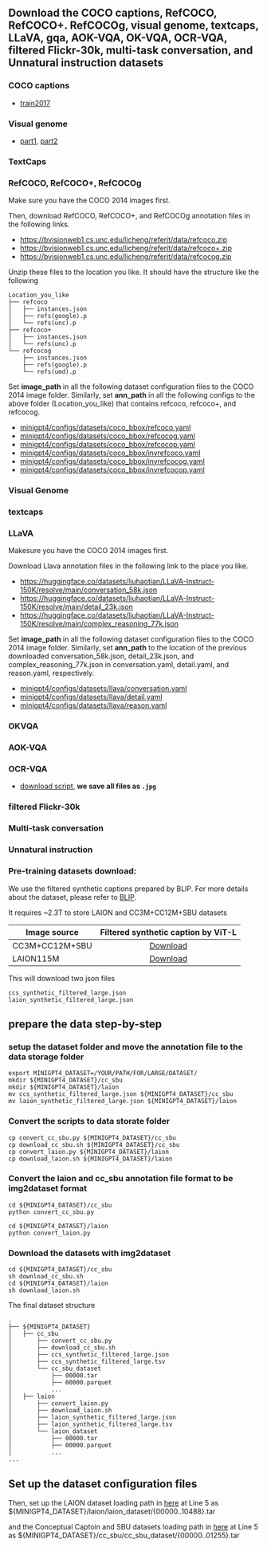 ## Download the COCO captions, RefCOCO, RefCOCO+. RefCOCOg, visual genome, textcaps, LLaVA, gqa, AOK-VQA, OK-VQA, OCR-VQA, filtered Flickr-30k, multi-task conversation, and Unnatural instruction datasets


### COCO captions
- [train2017](http://images.cocodataset.org/zips/train2017.zip)


### Visual genome
- [part1](https://cs.stanford.edu/people/rak248/VG_100K_2/images.zip), [part2](https://cs.stanford.edu/people/rak248/VG_100K_2/images2.zip)

### TextCaps

### RefCOCO, RefCOCO+, RefCOCOg
Make sure you have the COCO 2014 images first. 

Then,
download RefCOCO, RefCOCO+, and RefCOCOg annotation files in the following links.

- https://bvisionweb1.cs.unc.edu/licheng/referit/data/refcoco.zip
- https://bvisionweb1.cs.unc.edu/licheng/referit/data/refcoco+.zip
- https://bvisionweb1.cs.unc.edu/licheng/referit/data/refcocog.zip

Unzip these files to the location you like. It should have the structure like the following

```
Location_you_like
├── refcoco
│   ├── instances.json
│   ├── refs(google).p
│   └── refs(unc).p
├── refcoco+
│   ├── instances.json
│   └── refs(unc).p
└── refcocog
    ├── instances.json
    ├── refs(google).p
    └── refs(umd).p
```

Set **image_path** in all the following dataset configuration files to the COCO 2014 image folder.
Similarly, set **ann_path** in all the following configs to the above folder (Location_you_like) that contains refcoco, refcoco+, and refcocog.

- [minigpt4/configs/datasets/coco_bbox/refcoco.yaml](../minigpt4/configs/datasets/coco_bbox/refcoco.yaml)
- [minigpt4/configs/datasets/coco_bbox/refcocog.yaml](../minigpt4/configs/datasets/coco_bbox/refcocog.yaml) 
- [minigpt4/configs/datasets/coco_bbox/refcocop.yaml](../minigpt4/configs/datasets/coco_bbox/refcocop.yaml)
- [minigpt4/configs/datasets/coco_bbox/invrefcoco.yaml](../minigpt4/configs/datasets/coco_bbox/invrefcoco.yaml)
- [minigpt4/configs/datasets/coco_bbox/invrefcocog.yaml](../minigpt4/configs/datasets/coco_bbox/invrefcocog.yaml) 
- [minigpt4/configs/datasets/coco_bbox/invrefcocop.yaml](../minigpt4/configs/datasets/coco_bbox/invrefcocop.yaml)



### Visual Genome

### textcaps

### LLaVA
Makesure you have the COCO 2014 images first. 

Download Llava annotation files in the following link to the place you like.

- https://huggingface.co/datasets/liuhaotian/LLaVA-Instruct-150K/resolve/main/conversation_58k.json
- https://huggingface.co/datasets/liuhaotian/LLaVA-Instruct-150K/resolve/main/detail_23k.json
- https://huggingface.co/datasets/liuhaotian/LLaVA-Instruct-150K/resolve/main/complex_reasoning_77k.json

Set **image_path** in all the following dataset configuration files to the COCO 2014 image folder.
Similarly, set **ann_path** to the location of the previous downloaded conversation_58k.json, 
detail_23k.json, and complex_reasoning_77k.json in conversation.yaml, detail.yaml, and reason.yaml, respectively.


- [minigpt4/configs/datasets/llava/conversation.yaml](../minigpt4/configs/datasets/llava/conversation.yaml)
- [minigpt4/configs/datasets/llava/detail.yaml](../minigpt4/configs/datasets/llava/detail.yaml) 
- [minigpt4/configs/datasets/llava/reason.yaml](../minigpt4/configs/datasets/llava/reason.yaml)


### OKVQA

### AOK-VQA

### OCR-VQA
- [download script](https://drive.google.com/drive/folders/1_GYPY5UkUy7HIcR0zq3ZCFgeZN7BAfm_?usp=sharing), **we save all files as `.jpg`**

### filtered Flickr-30k

### Multi-task conversation

### Unnatural instruction













### Pre-training datasets download:
We use the filtered synthetic captions prepared by BLIP. For more details about the dataset, please refer to [BLIP](https://github.com/salesforce/BLIP).

It requires ~2.3T to store LAION and CC3M+CC12M+SBU datasets

Image source | Filtered synthetic caption by ViT-L
--- | :---:
CC3M+CC12M+SBU | <a href="https://storage.googleapis.com/sfr-vision-language-research/BLIP/datasets/ccs_synthetic_filtered_large.json">Download</a>
LAION115M |  <a href="https://storage.googleapis.com/sfr-vision-language-research/BLIP/datasets/laion_synthetic_filtered_large.json">Download</a>

This will download two json files 
```
ccs_synthetic_filtered_large.json
laion_synthetic_filtered_large.json
```

## prepare the data step-by-step


### setup the dataset folder and move the annotation file to the data storage folder
```
export MINIGPT4_DATASET=/YOUR/PATH/FOR/LARGE/DATASET/
mkdir ${MINIGPT4_DATASET}/cc_sbu
mkdir ${MINIGPT4_DATASET}/laion
mv ccs_synthetic_filtered_large.json ${MINIGPT4_DATASET}/cc_sbu
mv laion_synthetic_filtered_large.json ${MINIGPT4_DATASET}/laion
```

### Convert the scripts to data storate folder
```
cp convert_cc_sbu.py ${MINIGPT4_DATASET}/cc_sbu
cp download_cc_sbu.sh ${MINIGPT4_DATASET}/cc_sbu
cp convert_laion.py ${MINIGPT4_DATASET}/laion
cp download_laion.sh ${MINIGPT4_DATASET}/laion
```


### Convert the laion and cc_sbu annotation file format to be img2dataset format
```
cd ${MINIGPT4_DATASET}/cc_sbu
python convert_cc_sbu.py

cd ${MINIGPT4_DATASET}/laion
python convert_laion.py
```

### Download the datasets with img2dataset
```
cd ${MINIGPT4_DATASET}/cc_sbu
sh download_cc_sbu.sh
cd ${MINIGPT4_DATASET}/laion
sh download_laion.sh
```


The final dataset structure

```
.
├── ${MINIGPT4_DATASET}
│   ├── cc_sbu
│       ├── convert_cc_sbu.py
│       ├── download_cc_sbu.sh
│       ├── ccs_synthetic_filtered_large.json
│       ├── ccs_synthetic_filtered_large.tsv
│       └── cc_sbu_dataset
│           ├── 00000.tar
│           ├── 00000.parquet
│           ...
│   ├── laion
│       ├── convert_laion.py
│       ├── download_laion.sh
│       ├── laion_synthetic_filtered_large.json
│       ├── laion_synthetic_filtered_large.tsv
│       └── laion_dataset
│           ├── 00000.tar
│           ├── 00000.parquet
│           ...
...   
```


## Set up the dataset configuration files

Then, set up the LAION dataset loading path in 
[here](../minigpt4/configs/datasets/laion/defaults.yaml#L5) at Line 5 as 
${MINIGPT4_DATASET}/laion/laion_dataset/{00000..10488}.tar

and the Conceptual Captoin and SBU datasets loading path in 
[here](../minigpt4/configs/datasets/cc_sbu/defaults.yaml#L5) at Line 5 as 
${MINIGPT4_DATASET}/cc_sbu/cc_sbu_dataset/{00000..01255}.tar



